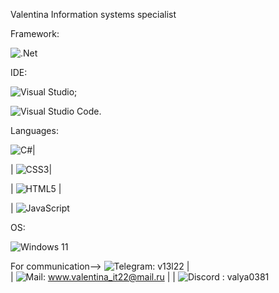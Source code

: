 


Valentina
Information systems specialist

Framework: 

![.Net](https://img.shields.io/badge/.NET-5C2D91?style=for-the-badge&logo=.net&logoColor=white)

IDE:

![Visual Studio](https://img.shields.io/badge/Visual%20Studio-5C2D91.svg?style=for-the-badge&logo=visual-studio&logoColor=white);

![Visual Studio Code](https://img.shields.io/badge/Visual%20Studio%20Code-0078d7.svg?style=for-the-badge&logo=visual-studio-code&logoColor=white).

Languages:

![C#](https://img.shields.io/badge/c%23-%23239120.svg?style=for-the-badge&logo=c-sharp&logoColor=white)| 

| ![CSS3](https://img.shields.io/badge/css3-%231572B6.svg?style=for-the-badge&logo=css3&logoColor=white)| 

| ![HTML5](https://img.shields.io/badge/html5-%23E34F26.svg?style=for-the-badge&logo=html5&logoColor=white) | 

| ![JavaScript](https://img.shields.io/badge/javascript-%23323330.svg?style=for-the-badge&logo=javascript&logoColor=%23F7DF1E)

OS:

![Windows 11](https://img.shields.io/badge/Windows%2011-%230079d5.svg?style=for-the-badge&logo=Windows%2011&logoColor=white)


For communication-->
![Telegram](https://img.shields.io/badge/Telegram-2CA5E0?style=for-the-badge&logo=telegram&logoColor=white):  v13l22 |  
|
![Mail](https://img.shields.io/badge/Mail-2CA5E0?style=for-the-badge&logo=mail&logoColor=white):  www.valentina_it22@mail.ru | 
| 
![Discord](https://img.shields.io/badge/Discord-%235865F2.svg?style=for-the-badge&logo=discord&logoColor=white) : valya0381
<!---
Honey1322/Honey1322 is a ✨ special ✨ repository because its `README.md` (this file) appears on your GitHub profile.
You can click the Preview link to take a look at your changes.
--->
